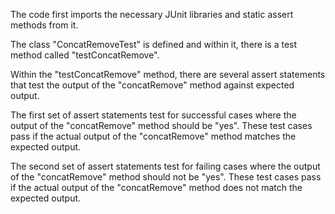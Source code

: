 

The code first imports the necessary JUnit libraries and static assert methods from it.

The class "ConcatRemoveTest" is defined and within it, there is a test method called "testConcatRemove".

Within the "testConcatRemove" method, there are several assert statements that test the output of the "concatRemove" method against expected output.

The first set of assert statements test for successful cases where the output of the "concatRemove" method should be "yes". These test cases pass if the actual output of the "concatRemove" method matches the expected output.

The second set of assert statements test for failing cases where the output of the "concatRemove" method should not be "yes". These test cases pass if the actual output of the "concatRemove" method does not match the expected output.



